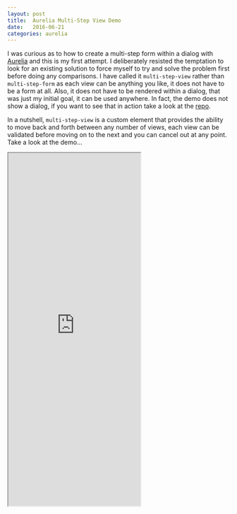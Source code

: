 ```yaml
---
layout: post
title:  Aurelia Multi-Step View Demo
date:   2016-06-21
categories: aurelia
---
```


I was curious as to how to create a multi-step form within a dialog with [Aurelia](http://aurelia.io/) and this is my first attempt. I deliberately resisted the temptation to look for an existing solution to force myself to try and solve the problem first before doing any comparisons. I have called it `multi-step-view` rather than `multi-step-form` as each view can be anything you like, it does not have to be a form at all. Also, it does not have to be rendered within a dialog, that was just my initial goal, it can be used anywhere. In fact, the demo does not show a dialog, if you want to see that in action take a look at the [repo](https://github.com/ScottWhittaker/aurelia-multi-step-view-demo).

In a nutshell, `multi-step-view` is a custom element that provides the ability to move back and forth between any number of views, each view can be validated before moving on to the next and you can cancel out at any point. Take a look at the demo...

<iframe src="https://gist.run/embed.html?id=c4b5282d6f43a7254d0a2eba9c1fa259" style="min-height: 800px;"></iframe>
